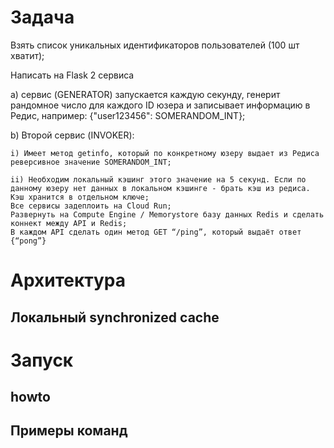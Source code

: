 # Задача
Взять список уникальных идентификаторов пользователей (100 шт хватит);

Написать на Flask 2 сервиса

a) сервис (GENERATOR) запускается каждую секунду, генерит рандомное число для каждого ID юзера и записывает информацию в Редис, например: {"user123456": SOMERANDOM_INT};

b) Второй сервис (INVOKER):

    i) Имеет метод getinfo, который по конкретному юзеру выдает из Редиса реверсивное значение SOMERANDOM_INT;
    
    ii) Необходим локальный кэшинг этого значение на 5 секунд. Если по данному юзеру нет данных в локальном кэшинге - брать кэш из редиса. Кэш хранится в отдельном ключе;
    Все сервисы задеплоить на Cloud Run;
    Развернуть на Compute Engine / Memorystore базу данных Redis и сделать коннект между API и Redis;
    В каждом API сделать один метод GET “/ping”, который выдаёт ответ {“pong”}

# Архитектура
## Локальный synchronized cache

# Запуск
## howto

## Примеры команд